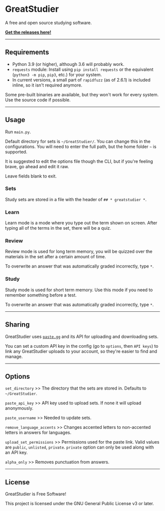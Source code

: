 # GreatStudier

A free and open source studying software. 

[**Get the releases here!**](https://github.com/greatericontop/GreatStudier/releases)

---

## Requirements

- Python 3.9 (or higher), although 3.6 will probably work.
- `requests` module: Install using `pip install requests` or the equivalent (`python3 -m pip`, `pip3`, etc.) for your system.
- In current versions, a small part of `rapidfuzz` (as of 2.6.1) is included inline, so it isn't required anymore.

Some pre-built binaries are available, but they won't work for every system. Use the source code if possible.

---

## Usage

Run `main.py`.

Default directory for sets is `~/GreatStudier/`. You can change this in the configurations. You will need to enter the full path, but the home folder `~` is supported.

It is suggested to edit the options file though the CLI, but if you're feeling brave, go ahead and edit it raw.

Leave fields blank to exit.

### Sets

Study sets are stored in a file with the header of `## * greatstudier *`. 

### Learn

Learn mode is a mode where you type out the term shown on screen. After typing all of the terms in the set, there will be a quiz.

### Review

Review mode is used for long term memory, you will be quizzed over the materials in the set after a certain amount of time.

To overwrite an answer that was automatically graded incorrectly, type `*`.

### Study

Study mode is used for short term memory. Use this mode if you need to remember something before a test.

To overwrite an answer that was automatically graded incorrectly, type `*`.

---

## Sharing

GreatStudier uses [`paste.gg`](https://paste.gg) and its API for uploading and downloading sets.

You can set a custom API key in the config (go to `options`, then `API keys`) to link any GreatStudier uploads to your account, so they're easier to find and manage.

---

## Options

`set_directory` >> The directory that the sets are stored in. Defaults to `~/GreatStudier`.

`paste_api_key` >> API key used to upload sets. If none it will upload anonymously. 

`paste_username` >> Needed to update sets.

`remove_language_accents` >> Changes accented letters to non-accented letters in answers for languages.

`upload_set_permissions` >> Permissions used for the paste link. Valid values are `public`, `unlisted`, `private`. `private` option can only be used along with an API key.

`alpha_only` >> Removes punctuation from answers.

---

## License

GreatStudier is Free Software!

This project is licensed under the GNU General Public License v3 or later.
